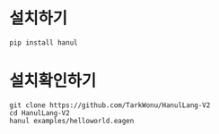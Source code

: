 # 설치하기

```shell
pip install hanul
```

# 설치확인하기

```shell
git clone https://github.com/TarkWonu/HanulLang-V2
cd HanulLang-V2
hanul examples/helloworld.eagen
```

